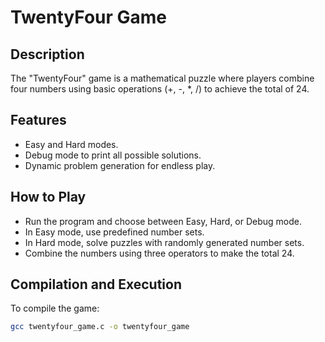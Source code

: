 # TwentyFour Game

## Description
The "TwentyFour" game is a mathematical puzzle where players combine four numbers using basic operations (+, -, *, /) to achieve the total of 24.

## Features
- Easy and Hard modes.
- Debug mode to print all possible solutions.
- Dynamic problem generation for endless play.

## How to Play
- Run the program and choose between Easy, Hard, or Debug mode.
- In Easy mode, use predefined number sets.
- In Hard mode, solve puzzles with randomly generated number sets.
- Combine the numbers using three operators to make the total 24.

## Compilation and Execution
To compile the game:
```bash
gcc twentyfour_game.c -o twentyfour_game
